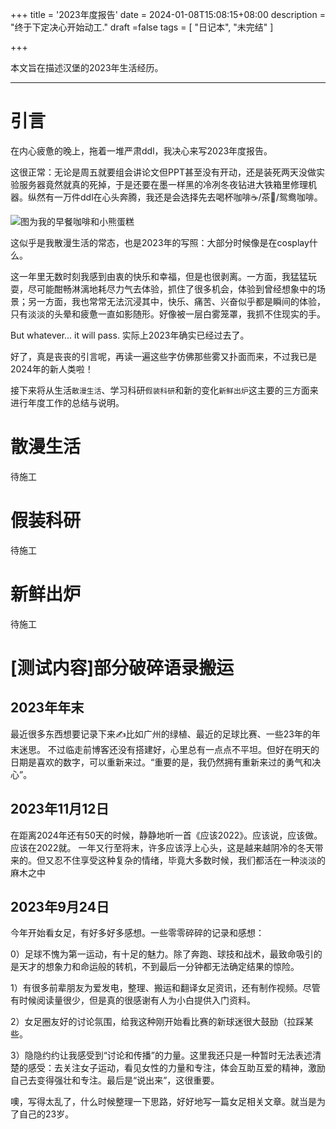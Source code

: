 +++
title = '2023年度报告'
date = 2024-01-08T15:08:15+08:00
description = "终于下定决心开始动工."
draft =false
tags = [
"日记本", "未完结"
]

+++

本文旨在描述汉堡的2023年生活经历。

---
 <!--more-->

# 引言

在内心疲惫的晚上，拖着一堆严肃ddl，我决心来写2023年度报告。

这很正常：无论是周五就要组会讲论文但PPT甚至没有开动，还是装死两天没做实验服务器竟然就真的死掉，于是还要在墨一样黑的冷冽冬夜钻进大铁箱里修理机器。纵然有一万件ddl在心头奔腾，我还是会选择先去喝杯咖啡☕/茶🍵/鸳鸯咖啡。

![图为我的早餐咖啡和小熊蛋糕](https://image-host-typora.oss-cn-chengdu.aliyuncs.com/images/cup_bear_cake.JPG)



这似乎是我散漫生活的常态，也是2023年的写照：大部分时候像是在cosplay什么。

这一年里无数时刻我感到由衷的快乐和幸福，但是也很剥离。一方面，我猛猛玩耍，尽可能酣畅淋漓地耗尽力气去体验，抓住了很多机会，体验到曾经想象中的场景；另一方面，我也常常无法沉浸其中，快乐、痛苦、兴奋似乎都是瞬间的体验，只有淡淡的头晕和疲惫一直如影随形。好像被一层白雾笼罩，我抓不住现实的手。

But whatever... it will pass. 实际上2023年确实已经过去了。

好了，真是丧丧的引言呢，再读一遍这些字仿佛那些雾又扑面而来，不过我已是2024年的新人类啦！

接下来将从生活`散漫生活`、学习科研`假装科研`和新的变化`新鲜出炉`这主要的三方面来进行年度工作的总结与说明。

# 散漫生活

待施工

# 假装科研

待施工

# 新鲜出炉

待施工

# [测试内容]部分破碎语录搬运

## 2023年年末
最近很多东西想要记录下来✍比如广州的绿植、最近的足球比赛、一些23年的年末迷思。
不过临走前博客还没有搭建好，心里总有一点点不平坦。但好在明天的日期是喜欢的数字，可以重新来过。“重要的是，我仍然拥有重新来过的勇气和决心”。

## 2023年11月12日
在距离2024年还有50天的时候，静静地听一首《应该2022》。应该说，应该做。应该在2022就。
一年又行至将末，许多应该浮上心头，这是越来越阴冷的冬天带来的。但又忍不住享受这种复杂的情绪，毕竟大多数时候，我们都活在一种淡淡的麻木之中

## 2023年9月24日
今年开始看女足，有好多好多感想。一些零零碎碎的记录和感想：

0）足球不愧为第一运动，有十足的魅力。除了奔跑、球技和战术，最致命吸引的是天才的想象力和命运般的转机，不到最后一分钟都无法确定结果的惊险。

1）有很多前辈朋友为爱发电，整理、搬运和翻译女足资讯，还有制作视频。尽管有时候阅读量很少，但是真的很感谢有人为小白提供入门资料。

2）女足圈友好的讨论氛围，给我这种刚开始看比赛的新球迷很大鼓励（拉踩某些。

3）隐隐约约让我感受到“讨论和传播”的力量。这里我还只是一种暂时无法表述清楚的感受：去关注女子运动，看见女性的力量和专注，体会互助互爱的精神，激励自己去变得强壮和专注。最后是“说出来”，这很重要。

噢，写得太乱了，什么时候整理一下思路，好好地写一篇女足相关文章。就当是为了自己的23岁。